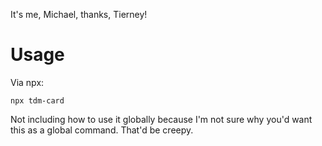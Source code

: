 It's me, Michael,
    thanks, Tierney!

# Usage
Via npx:
```
npx tdm-card
```

Not including how to use it globally because I'm not sure why you'd want this as a global command. That'd be creepy.